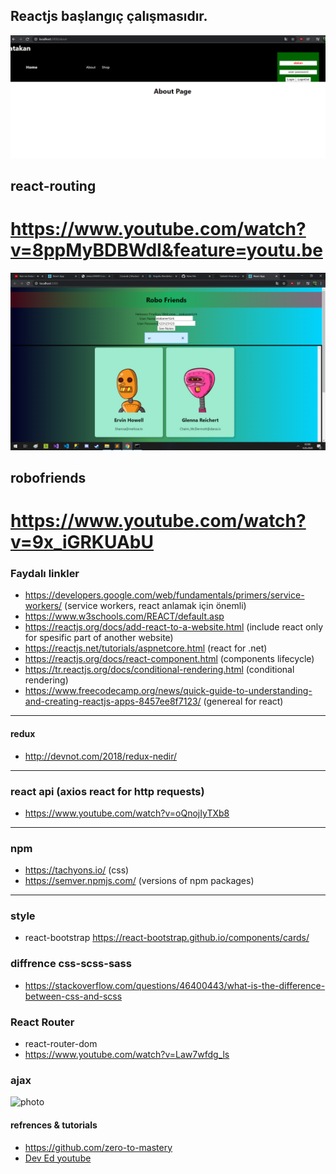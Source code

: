 
## Reactjs başlangıç çalışmasıdır. 



![router](https://github.com/atakanertrk/reactjs-basic-template/blob/master/Ads%C4%B1z2.png)

## react-routing

# https://www.youtube.com/watch?v=8ppMyBDBWdI&feature=youtu.be

![photo](https://github.com/atakanertrk/reactjs-basic-template/blob/master/Ads%C4%B1z.png)

## robofriends

# https://www.youtube.com/watch?v=9x_iGRKUAbU


### Faydalı linkler
* https://developers.google.com/web/fundamentals/primers/service-workers/ (service workers, react anlamak için önemli)
* https://www.w3schools.com/REACT/default.asp
* https://reactjs.org/docs/add-react-to-a-website.html (include react only for spesific part of another website)
* https://reactjs.net/tutorials/aspnetcore.html (react for .net)
* https://reactjs.org/docs/react-component.html (components lifecycle)
* https://tr.reactjs.org/docs/conditional-rendering.html (conditional rendering)
* https://www.freecodecamp.org/news/quick-guide-to-understanding-and-creating-reactjs-apps-8457ee8f7123/ (genereal for react)
***
#### redux
* http://devnot.com/2018/redux-nedir/
***
### react api (axios react for http requests)
* https://www.youtube.com/watch?v=oQnojIyTXb8
***
### npm
* https://tachyons.io/ (css)
* https://semver.npmjs.com/  (versions of npm packages)
***
### style
* react-bootstrap https://react-bootstrap.github.io/components/cards/
### diffrence css-scss-sass
* https://stackoverflow.com/questions/46400443/what-is-the-difference-between-css-and-scss
### React Router
* react-router-dom
* https://www.youtube.com/watch?v=Law7wfdg_ls

### ajax

![photo](https://robohash.org/3?200x200)

#### refrences & tutorials
* https://github.com/zero-to-mastery
* [Dev Ed youtube](https://www.youtube.com/watch?v=Law7wfdg_ls)
